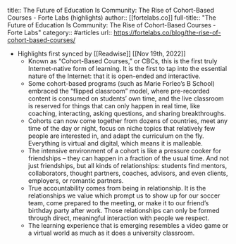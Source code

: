title:: The Future of Education Is Community: The Rise of Cohort-Based Courses - Forte Labs (highlights)
author:: [[fortelabs.co]]
full-title:: "The Future of Education Is Community: The Rise of Cohort-Based Courses - Forte Labs"
category:: #articles
url:: https://fortelabs.co/blog/the-rise-of-cohort-based-courses/

- Highlights first synced by [[Readwise]] [[Nov 19th, 2022]]
	- Known as “Cohort-Based Courses,” or CBCs, this is the first truly Internet-native form of learning. It is the first to tap into the essential nature of the Internet: that it is open-ended and interactive.
	- Some cohort-based programs (such as Marie Forleo’s B School) embraced the “flipped classroom” model, where pre-recorded content is consumed on students’ own time, and the live classroom is reserved for things that can only happen in real time, like coaching, interacting, asking questions, and sharing breakthroughs.
	- Cohorts can now come together from dozens of countries, meet any time of the day or night, focus on niche topics that relatively few people are interested in, and adapt the curriculum on the fly. Everything is virtual and digital, which means it is malleable.
	- The intensive environment of a cohort is like a pressure cooker for friendships – they can happen in a fraction of the usual time. And not just friendships, but all kinds of relationships: students find mentors, collaborators, thought partners, coaches, advisors, and even clients, employers, or romantic partners.
	- True accountability comes from being in relationship. It is the relationships we value which prompt us to show up for our soccer team, come prepared to the meeting, or make it to our friend’s birthday party after work. Those relationships can only be formed through direct, meaningful interaction with people we respect.
	- The learning experience that is emerging resembles a video game or a virtual world as much as it does a university classroom.